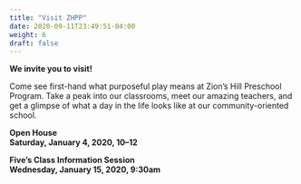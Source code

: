 ```yaml
---
title: "Visit ZHPP"
date: 2020-09-11T23:49:51-04:00
weight: 6
draft: false
---
```


**We invite you to visit!**

Come see first-hand what purposeful play means at Zion’s Hill Preschool Program. Take a peak into our classrooms, meet our amazing teachers, and get a glimpse of what a day in the life looks like at our community-oriented school.

**Open House**  
**Saturday, January 4, 2020, 10–12**

**Five’s Class Information Session**  
**Wednesday, January 15, 2020, 9:30am**

